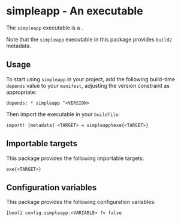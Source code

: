 # simpleapp - An executable

The `simpleapp` executable is a <SUMMARY-OF-FUNCTIONALITY>.

Note that the `simpleapp` executable in this package provides `build2` metadata.


## Usage

To start using `simpleapp` in your project, add the following build-time
`depends` value to your `manifest`, adjusting the version constraint as
appropriate:

```
depends: * simpleapp ^<VERSION>
```

Then import the executable in your `buildfile`:

```
import! [metadata] <TARGET> = simpleapp%exe{<TARGET>}
```


## Importable targets

This package provides the following importable targets:

```
exe{<TARGET>}
```

<DESCRIPTION-OF-IMPORTABLE-TARGETS>


## Configuration variables

This package provides the following configuration variables:

```
[bool] config.simpleapp.<VARIABLE> ?= false
```

<DESCRIPTION-OF-CONFIG-VARIABLES>
